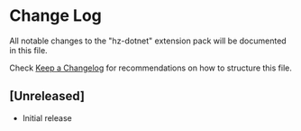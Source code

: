 # Change Log

All notable changes to the "hz-dotnet" extension pack will be documented in this file.

Check [Keep a Changelog](http://keepachangelog.com/) for recommendations on how to structure this file.

## [Unreleased]

- Initial release
